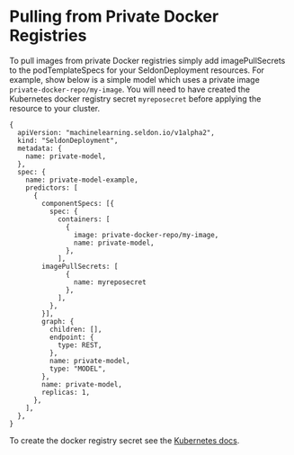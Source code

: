 # Pulling from Private Docker Registries

To pull images from private Docker registries simply add imagePullSecrets to the podTemplateSpecs for your SeldonDeployment resources. For example, show below is a simple model which uses a private image ```private-docker-repo/my-image```.  You will need to have created the Kubernetes docker registry secret ```myreposecret``` before applying the resource to your cluster.

```
{
  apiVersion: "machinelearning.seldon.io/v1alpha2",
  kind: "SeldonDeployment",
  metadata: {
    name: private-model,
  },
  spec: {
    name: private-model-example,
    predictors: [
      {
        componentSpecs: [{
          spec: {
            containers: [
              {
                image: private-docker-repo/my-image,
                name: private-model,
              },
            ],
	    imagePullSecrets: [
              {
                name: myreposecret
              },
            ],
          },
        }],
        graph: {
          children: [],
          endpoint: {
            type: REST,
          },
          name: private-model,
          type: "MODEL",
        },
        name: private-model,
        replicas: 1,
      },
    ],
  },
}
```

To create the docker registry secret see the [Kubernetes docs](https://kubernetes.io/docs/concepts/containers/images/#creating-a-secret-with-a-docker-config).
